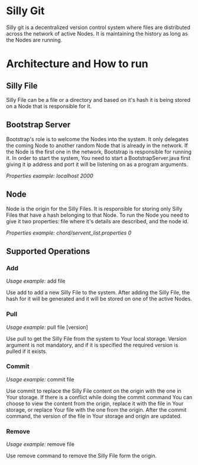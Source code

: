 # Silly Git

Silly git is a decentralized version control system where files are distributed across the network of active Nodes. It
is maintaining the history as long as the Nodes are running.

# Architecture and How to run

## Silly File

Silly File can be a file or a directory and based on it's hash it is being stored on a Node that is responsible for it.

## Bootstrap Server

Bootstrap's role is to welcome the Nodes into the system. It only delegates the coming Node to another random Node that
is already in the network. If the Node is the first one in the network, Bootstrap is responsible for running it. In
order to start the system, You need to start a BootstrapServer.java first giving it ip address and port it will be
listening on as a program arguments.
<p><i>Properties example: localhost 2000</i></p>

## Node

Node is the origin for the Silly Files. It is responsible for storing only Silly Files that have a hash belonging to
that Node. To run the Node you need to give it two properties: file where it's details are described, and the node id.
<p><i>Properties example: chord/servent_list.properties 0</i></p>

## Supported Operations

### Add

<p><i>Usage example: </i> add file</p>

Use add to add a new Silly File to the system. After adding the Silly File, the hash for it will be generated and it
will be stored on one of the active Nodes.

### Pull

<p><i>Usage example: </i> pull file [version]</p>

Use pull to get the Silly File from the system to Your local storage. Version argument is not mandatory, and if it is
specified the required version is pulled if it exists.

### Commit

<p><i>Usage example: </i> commit file</p>

Use commit to replace the Silly File content on the origin with the one in Your storage. If there is a conflict while
doing the commit command You can choose to view the content from the origin, replace it with the file in Your storage,
or replace Your file with the one from the origin. After the commit command, the version of the file in Your storage and
origin are updated.

### Remove

<p><i>Usage example: </i> remove file</p>

Use remove command to remove the Silly File form the origin.